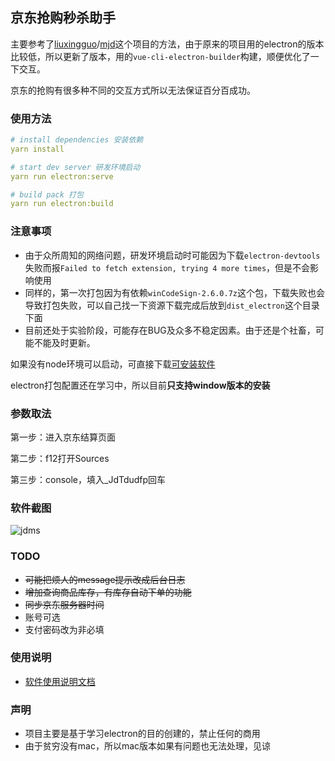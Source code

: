 ## 京东抢购秒杀助手

主要参考了[liuxingguo](https://github.com/liuxingguo)/[mjd](https://github.com/liuxingguo/mjd)这个项目的方法，由于原来的项目用的electron的版本比较低，所以更新了版本，用的`vue-cli-electron-builder`构建，顺便优化了一下交互。

京东的抢购有很多种不同的交互方式所以无法保证百分百成功。

### 使用方法

```yaml
# install dependencies 安装依赖
yarn install

# start dev server 研发环境启动
yarn run electron:serve

# build pack 打包
yarn run electron:build
```

### 注意事项

* 由于众所周知的网络问题，研发环境启动时可能因为下载`electron-devtools`失败而报`Failed to fetch extension, trying 4 more times`，但是不会影响使用
* 同样的，第一次打包因为有依赖`winCodeSign-2.6.0.7z`这个包，下载失败也会导致打包失败，可以自己找一下资源下载完成后放到`dist_electron`这个目录下面
* 目前还处于实验阶段，可能存在BUG及众多不稳定因素。由于还是个社畜，可能不能及时更新。

如果没有node环境可以启动，可直接下载[可安装软件](https://github.com/Yx1aoq1/jdms/releases/tag/0.1.0)

electron打包配置还在学习中，所以目前**只支持window版本的安装**

### 参数取法
第一步：进入京东结算页面

第二步：f12打开Sources

第三步：console，填入_JdTdudfp回车

### 软件截图

![jdms](https://github.com/Yx1aoq1/jdms/blob/master/img/jdms.gif)

### TODO

* ~~可能把烦人的message提示改成后台日志~~
* ~~增加查询商品库存，有库存自动下单的功能~~
* ~~同步京东服务器时间~~
* 账号可选
* 支付密码改为非必填


### 使用说明

* [软件使用说明文档](https://github.com/Yx1aoq1/jdms/blob/master/doc/%E4%BD%BF%E7%94%A8%E8%AF%B4%E6%98%8E.md)

### 声明

* 项目主要是基于学习electron的目的创建的，禁止任何的商用
* 由于贫穷没有mac，所以mac版本如果有问题也无法处理，见谅
